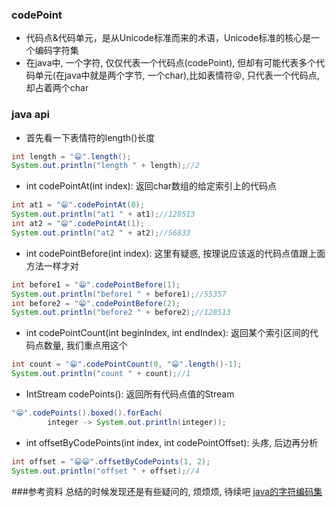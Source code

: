 ### codePoint
* 代码点&代码单元，是从Unicode标准而来的术语，Unicode标准的核心是一个编码字符集
* 在java中, 一个字符, 仅仅代表一个代码点(codePoint), 
但却有可能代表多个代码单元(在java中就是两个字节, 一个char),比如表情符😝, 
只代表一个代码点, 却占着两个char
### java api
* 首先看一下表情符的length()长度
```java
int length = "😁".length();
System.out.println("length " + length);//2
```
* int codePointAt(int index): 返回char数组的给定索引上的代码点
```java
int at1 = "😁".codePointAt(0);
System.out.println("at1 " + at1);//128513
int at2 = "😁".codePointAt(1);
System.out.println("at2 " + at2);//56833
```
* int codePointBefore(int index): 这里有疑惑, 按理说应该返的代码点值跟上面方法一样才对
```java
int before1 = "😁".codePointBefore(1);
System.out.println("before1 " + before1);//55357
int before2 = "😁".codePointBefore(2);
System.out.println("before2 " + before2);//128513
```
* int codePointCount(int beginIndex, int endIndex): 返回某个索引区间的代码点数量,
我们重点用这个
```java
int count = "😁".codePointCount(0, "😁".length()-1);
System.out.println("count " + count);//1
```
* IntStream codePoints(): 返回所有代码点值的Stream
```java
"😁".codePoints().boxed().forEach(
        integer -> System.out.println(integer));
```
* int offsetByCodePoints(int index, int codePointOffset): 头疼, 后边再分析
```java
int offset = "😁😁".offsetByCodePoints(1, 2);
System.out.println("offset " + offset);//4
```

###参考资料
总结的时候发现还是有些疑问的, 烦烦烦, 待续吧
[java的字符编码集](http://www.360doc.com/content/12/0420/13/9470897_205152817.shtml)